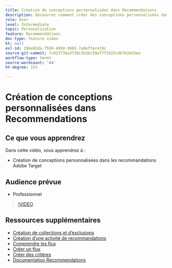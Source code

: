 ```yaml
---
title: Création de conceptions personnalisées dans Recommendations
description: Découvrez comment créer des conceptions personnalisées dans Adobe Target Recommendations.
role: User
level: Intermediate
topic: Personalization
feature: Recommendations
doc-type: feature video
kt: null
exl-id: 19be02da-f5b8-4950-9bb5-7a0effec419c
source-git-commit: fcd2273ba373dc2b3bc59a77f1925cdb7b2ed3ee
workflow-type: tm+mt
source-wordcount: '64'
ht-degree: 15%

---
```


# Création de conceptions personnalisées dans Recommendations

## Ce que vous apprendrez

Dans cette vidéo, vous apprendrez à :

* Création de conceptions personnalisées dans les recommandations Adobe Target

## Audience prévue

* Professionnel

>[!VIDEO](https://video.tv.adobe.com/v/34832?quality=12&captions=fre_fr)

## Ressources supplémentaires

* [Création de collections et d’exclusions](create-collections-and-exclusions.md)
* [Création d’une activité de recommandations](create-a-recommendations-activity.md)
* [Comprendre les flux](understanding-feeds.md)
* [Créer un flux](create-a-feed.md)
* [Créer des critères](create-criteria.md)
* [Documentation Recommendations](https://experienceleague.adobe.com/docs/target/using/recommendations/recommendations.html?lang=fr)
